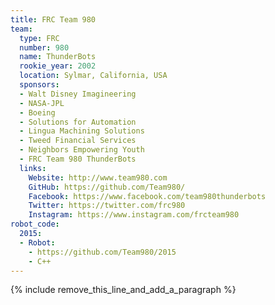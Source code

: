 ```yaml
---
title: FRC Team 980
team:
  type: FRC
  number: 980
  name: ThunderBots
  rookie_year: 2002
  location: Sylmar, California, USA
  sponsors:
  - Walt Disney Imagineering
  - NASA-JPL
  - Boeing
  - Solutions for Automation
  - Lingua Machining Solutions
  - Tweed Financial Services
  - Neighbors Empowering Youth
  - FRC Team 980 ThunderBots
  links:
    Website: http://www.team980.com
    GitHub: https://github.com/Team980/
    Facebook: https://www.facebook.com/team980thunderbots
    Twitter: https://twitter.com/frc980
    Instagram: https://www.instagram.com/frcteam980
robot_code:
  2015:
  - Robot:
    - https://github.com/Team980/2015
    - C++
---
```


{% include remove_this_line_and_add_a_paragraph %}